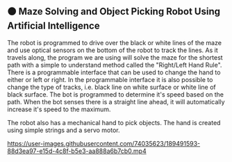 ## :orange_circle: Maze Solving and Object Picking Robot Using Artificial Intelligence

The robot is programmed to drive over the black or white lines of the maze and use optical sensors on the bottom of the robot to track the lines. As it travels along, the program we are using will solve the maze for the shortest path with a simple to understand method called the "Right/Left Hand Rule". There is a programmable interface that can be used to change the hand to either or left or right. In the programmable interface it is also possible to change the type of tracks, i.e. black line on white surface or white line of black surface. The bot is programmed to determine it's speed based on the path. When the bot senses there is a straight line ahead, it will automatically increase it's speed to the maximum.  

The robot also has a mechanical hand to pick objects. The hand is created using simple strings and a servo motor. 



https://user-images.githubusercontent.com/74035623/189491593-88d3ea97-e15d-4c8f-b5e3-aa888a6b7cb0.mp4



